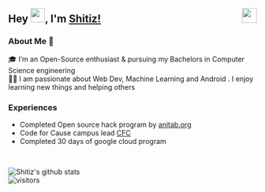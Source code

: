## Hey <img src="https://github.com/TheDudeThatCode/TheDudeThatCode/blob/master/Assets/Hi.gif" width="29px">, I'm [Shitiz!](https://shitiz-aggarwal.github.io/SA-portfolio/)  <a href="https://www.linkedin.com/in/shitiz-aggarwal-920b411a6/"> <img align="right" width="30px" src="https://cdn.jsdelivr.net/npm/simple-icons@v3/icons/linkedin.svg"  />
</a>



### About Me 🚀
🎓 I’m an Open-Source enthusiast & pursuing my Bachelors in Computer Science engineering </br>
👨‍💻  I am passionate about Web Dev, Machine Learning and Android . I enjoy learning new things and helping others </br>

### Experiences 
- Completed Open source hack program by [anitab.org](https://anitab-org.github.io/events/open-source-hack/)
- Code for Cause campus lead [CFC](https://codeforcause.org/)
- Completed 30 days of google cloud program
<br />

![Shitiz's github stats](https://github-readme-stats.vercel.app/api?username=SHITIZ-AGGARWAL&show_icons=true&hide_border=true)
<br />
![visitors](https://visitor-badge.laobi.icu/badge?page_id=SHITIZ-AGGARWAL.SHITIZ-AGGARWAL)
